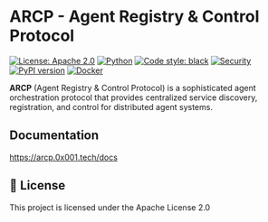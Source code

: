# ARCP - Agent Registry & Control Protocol

[![License: Apache 2.0](https://img.shields.io/badge/License-Apache%202.0-blue.svg)](./LICENSE)
[![Python](https://img.shields.io/badge/python-3.11+-blue.svg)](https://www.python.org/downloads/)
[![Code style: black](https://img.shields.io/badge/code%20style-black-000000.svg)](https://github.com/psf/black)
[![Security](https://img.shields.io/badge/security+-brightgreen.svg)](#security)
[![PyPI version](https://badge.fury.io/py/arcp-py.svg)](https://badge.fury.io/py/arcp-py)
[![Docker](https://img.shields.io/badge/Docker-Ready-blue.svg)](https://www.docker.com/)

**ARCP** (Agent Registry & Control Protocol) is a sophisticated agent orchestration protocol that provides centralized service discovery, registration, and control for distributed agent systems.

## Documentation

https://arcp.0x001.tech/docs

## 📄 License

This project is licensed under the Apache License 2.0
